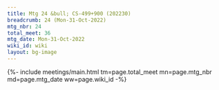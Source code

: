 ```yaml
---
title: Mtg 24 &bull; CS-499+900 (202230)
breadcrumb: 24 (Mon-31-Oct-2022)
mtg_nbr: 24
total_meet: 36
mtg_date: Mon-31-Oct-2022
wiki_id: wiki
layout: bg-image
---
```


{%- include meetings/main.html
    tm=page.total_meet
    mn=page.mtg_nbr
    md=page.mtg_date
    ww=page.wiki_id
-%}
